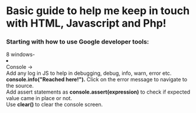 <h1>Basic guide to help me keep in touch with HTML, Javascript and Php!</h1>

<h3>Starting with how to use Google developer tools: </h3>
8 windows- <br>
<li> </li>
Console -><br> <ui> Add any log in JS to help in debugging, debug, info, warn, error etc. <b>console.info("Reached here!").</b> Click on the error message to navigate to the source.<br>
Add assert statements as <b>console.assert(expression)</b> to check if expected value came in place or not. <br>
Use <b> clear() </b> to clear the console screen. <br>
</ui>
